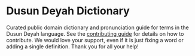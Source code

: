 
# Dusun Deyah Dictionary

Curated public domain dictionary and pronunciation guide for terms in the Dusun Deyah language. See the [contributing guide](https://github.com/drumworkteam/term/blob/make/.github/contributing.md) for details on how to contribute. We would love your support, even if it is just fixing a word or adding a single definition. Thank you for all your help!